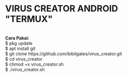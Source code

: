 # VIRUS CREATOR ANDROID "TERMUX"
<br>
<b>Cara Pakai:</b>
<br>
$ pkg update <br>
$ apt install git <br>
$ git clone https://github.com/bibilgates/virus_creator.git <br>
$ cd virus_creator <br>
$ chmod +x virus_creator.sh <br>
$ ./virus_creator.sh <br>
